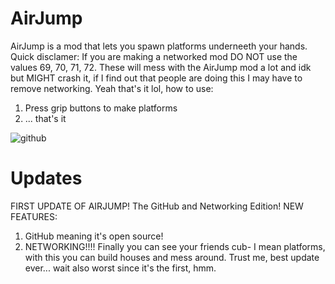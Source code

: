 # AirJump
AirJump is a mod that lets you spawn platforms underneeth your hands.
Quick disclamer: If you are making a networked mod DO NOT use the values 69, 70, 71, 72. These will mess with the AirJump mod a lot and idk but MIGHT crash it, if I find out that people are doing this I may have to remove networking.
Yeah that's it lol, how to use:
1. Press grip buttons to make platforms
2. ... that's it

![github](https://github.com/fchb1239/AirJump/blob/main/GitHubVisuals/networked_airjump_2.gif?raw=true)

# Updates
FIRST UPDATE OF AIRJUMP!
The GitHub and Networking Edition!
NEW FEATURES:
1. GitHub meaning it's open source!
2. NETWORKING!!!! Finally you can see your friends cub- I mean platforms, with this you can build houses and mess around. Trust me, best update ever... wait also worst since it's the first, hmm.
